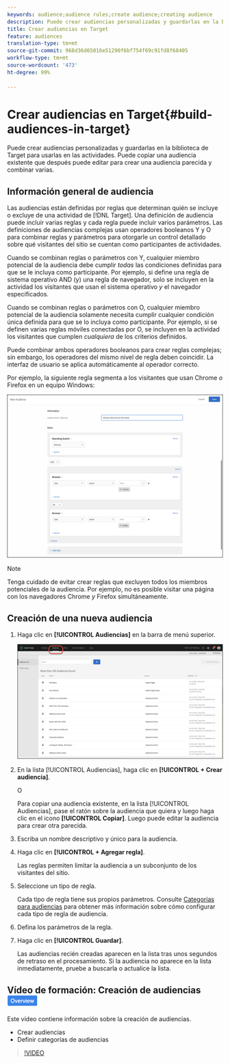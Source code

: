 ```yaml
---
keywords: audience;audience rules;create audience;creating audience
description: Puede crear audiencias personalizadas y guardarlas en la biblioteca de Target para usarlas en las actividades. Puede copiar una audiencia existente que después puede editar para crear una audiencia parecida y combinar varias.
title: Crear audiencias en Target
feature: audiences
translation-type: tm+mt
source-git-commit: 968d36d65016e51290f6bf754f69c91fd8f68405
workflow-type: tm+mt
source-wordcount: '473'
ht-degree: 99%

---
```



# Crear audiencias en Target{#build-audiences-in-target}

Puede crear audiencias personalizadas y guardarlas en la biblioteca de Target para usarlas en las actividades. Puede copiar una audiencia existente que después puede editar para crear una audiencia parecida y combinar varias.

## Información general de audiencia

Las audiencias están definidas por reglas que determinan quién se incluye o excluye de una actividad de [!DNL Target]. Una definición de audiencia puede incluir varias reglas y cada regla puede incluir varios parámetros. Las definiciones de audiencias complejas usan operadores booleanos Y y O para combinar reglas y parámetros para otorgarle un control detallado sobre qué visitantes del sitio se cuentan como participantes de actividades.

Cuando se combinan reglas o parámetros con Y, cualquier miembro potencial de la audiencia debe cumplir *todas* las condiciones definidas para que se le incluya como participante. Por ejemplo, si define una regla de sistema operativo AND (y) una regla de navegador, solo se incluyen en la actividad los visitantes que usan el sistema operativo *y* el navegador especificados.

Cuando se combinan reglas o parámetros con O, cualquier miembro potencial de la audiencia solamente necesita cumplir cualquier condición única definida para que se lo incluya como participante. Por ejemplo, si se definen varias reglas móviles conectadas por O, se incluyen en la actividad los visitantes que cumplen *cualquiera* de los criterios definidos.

Puede combinar ambos operadores booleanos para crear reglas complejas; sin embargo, los operadores del mismo nivel de regla deben coincidir. La interfaz de usuario se aplica automáticamente al operador correcto.

Por ejemplo, la siguiente regla segmenta a los visitantes que usan Chrome *o* Firefox en un equipo Windows:

![Crear audiencia](assets/audience_create.png)

>[!NOTE]
>
>Tenga cuidado de evitar crear reglas que excluyen todos los miembros potenciales de la audiencia. Por ejemplo, no es posible visitar una página con los navegadores Chrome *y* Firefox simultáneamente.

## Creación de una nueva audiencia

1. Haga clic en **[!UICONTROL Audiencias]** en la barra de menú superior.

   ![](assets/audiences_list.png)

1. En la lista [!UICONTROL Audiencias], haga clic en **[!UICONTROL + Crear audiencia]**.

   O

   Para copiar una audiencia existente, en la lista [!UICONTROL Audiencias], pase el ratón sobre la audiencia que quiera y luego haga clic en el icono **[!UICONTROL Copiar]**. Luego puede editar la audiencia para crear otra parecida.

1. Escriba un nombre descriptivo y único para la audiencia.
1. Haga clic en **[!UICONTROL + Agregar regla]**.

   Las reglas permiten limitar la audiencia a un subconjunto de los visitantes del sitio.
1. Seleccione un tipo de regla.

   Cada tipo de regla tiene sus propios parámetros. Consulte [Categorías para audiencias](/help/c-target/c-audiences/c-target-rules/target-rules.md#concept_E3A77E42F1644503A829B5107B20880D) para obtener más información sobre cómo configurar cada tipo de regla de audiencia.
1. Defina los parámetros de la regla.
1. Haga clic en **[!UICONTROL Guardar]**.

   Las audiencias recién creadas aparecen en la lista tras unos segundos de retraso en el procesamiento. Si la audiencia no aparece en la lista inmediatamente, pruebe a buscarla o actualice la lista.

## Vídeo de formación: Creación de audiencias  ![Distintivo de información general](/help/assets/overview.png)

Este vídeo contiene información sobre la creación de audiencias.

* Crear audiencias
* Definir categorías de audiencias

>[!VIDEO](https://video.tv.adobe.com/v/17392)